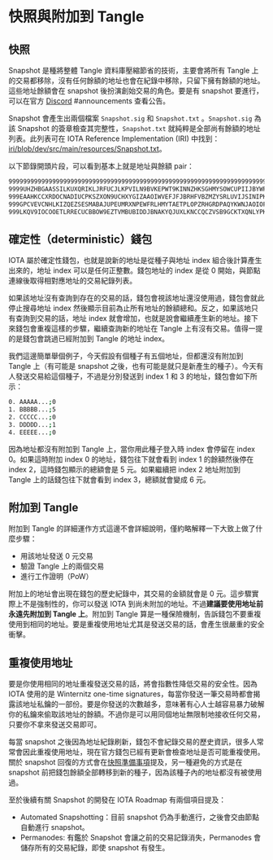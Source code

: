 # 快照與附加到 Tangle
## 快照
Snapshot 是種將整體 Tangle 資料庫壓縮節省的技術，主要會將所有 Tangle 上的交易都移除，沒有任何餘額的地址也會在紀錄中移除，只留下擁有餘額的地址。這些地址餘額會在 snapshot 後扮演創始交易的角色。要是有 snapshot 要進行，可以在官方 [Discord](https://discordapp.com/channels/397872799483428865/398069502060789761) #announcements 查看公告。

Snapshot 會產生出兩個檔案 `Snapshot.sig` 和 `Snapshot.txt` 。`Snapshot.sig` 為該 Snapshot 的簽章檢查其完整性，`Snapshot.txt` 就純粹是全部尚有餘額的地址列表。此列表可在 IOTA Reference Implementation (IRI) 中找到：[iri/blob/dev/src/main/resources/Snapshot.txt](https://github.com/iotaledger/iri/blob/dev/src/main/resources/Snapshot.txt)。

以下節錄開頭片段，可以看到基本上就是地址與餘額 pair：
```bash
999999999999999999999999999999999999999999999999999999999999999999999999999999999;22364358
9999UHZHBGAASSILKUXQRIKLJRFUCJLKPVILN9BVKEPWT9KINNZHKSGHMYSOWCUPIIJBYWPRMHDGIEAX9;100000000
999EAAHKCCXRDOCNADIUCPKSZXON9UCHXYGIZAAOIWVEFJFJBRHFVBZMZYSRLUVIJSINIPKHBWNDZKTCB;1611
999GPCVEVCNHLKIZQEZSESMABAJUPEUMRXNPEWFRLHMYTAETPLOPZRHGRDPAQYKWNJAOIOFNSRYWPJHFW;499500000
999LKQV9IOCOOETLRRECUCBBOW9EZTVMBUBIDDJBNAKYQJUXLKNCCQCZVSB9GCKTXQNLYPKI9R9JTABCD;834640574
```

## 確定性（deterministic）錢包
IOTA 屬於確定性錢包，也就是說新的地址是從種子與地址 index 組合後計算產生出來的，地址 index 可以是任何正整數。錢包地址的 index 是從 0 開始，與節點連線後取得相對應地址的交易紀錄列表。

如果該地址沒有查詢到存在的交易的話，錢包會視該地址還沒使用過，錢包會就此停止搜尋地址 index 然後顯示目前為止所有地址的餘額總和。反之，如果該地只有查詢到交易的話，地址 index 就會增加，也就是說會繼續產生新的地址。接下來錢包會重複這樣的步驟，繼續查詢新的地址在 Tangle 上有沒有交易。值得一提的是錢包會跳過已經附加到 Tangle 的地址 index。

我們這邊簡單舉個例子，今天假設有個種子有五個地址，但都還沒有附加到 Tangle 上（有可能是 snapshot 之後，也有可能是就只是新產生的種子）。今天有人發送交易給這個種子，不過是分別發送到 index 1 和 3 的地址，錢包會如下所示：
```bash
0. AAAAA...;0
1. BBBBB...;5
2. CCCCC...;0
3. DDDDD...;1
4. EEEEE...;0
```

因為地址都沒有附加到 Tangle 上，當你用此種子登入時 index 會停留在 index 0。如果這時附加 index 0 的地址，錢包往下就會看到 index 1 的餘額然後停在 index 2，這時錢包顯示的總額會是 5 元。如果繼續把 index 2 地址附加到 Tangle 上的話錢包往下就會看到 index 3，總額就會變成 6 元。


## 附加到 Tangle
附加到 Tangle 的詳細運作方式這邊不會詳細說明，僅約略解釋一下大致上做了什麼步驟：
* 用該地址發送 0 元交易
* 驗證 Tangle 上的兩個交易
* 進行工作證明（PoW）

附加上的地址會出現在錢包的歷史紀錄中，其交易的金額就會是 0 元。這步驟實際上不是強制性的，你可以發送 IOTA 到尚未附加的地址。不過**建議要使用地址前永遠先附加到 Tangle 上**。附加到 Tangle 算是一種保險機制，告訴錢包不要重複使用到相同的地址。要是重複使用地址尤其是發送交易的話，會產生很嚴重的安全衝擊。

## 重複使用地址
要是你使用相同的地址重複發送交易的話，將會指數性降低交易的安全性。因為 IOTA 使用的是 Winternitz one-time signatures，每當你發送一筆交易時都會揭露該地址私鑰的一部份。要是你發送的次數越多，意味著有心人士越容易暴力破解你的私鑰來偷取該地址的餘額。不過你是可以用同個地址無限制地接收任何交易，只要你不拿來發送交易即可。

每當 snapshot 之後因為地址紀錄刷新，錢包不會紀錄交易的歷史資訊，很多人常常會因此重複使用地址，現在官方錢包已經有更新會檢查地址是否可能重複使用。關於 snapshot 回復的方式會在[快照準備事項](snapshot-pre.md)提及，另一種避免的方式是在 snapshot 前把錢包餘額全部轉移到新的種子，因為該種子內的地址都沒有被使用過。

至於後續有關 Snapshot 的開發在 IOTA Roadmap 有兩個項目提及：
* Automated Snapshotting：目前 snapshot 仍為手動進行，之後會交由節點自動進行 snapshot。
* Permanodes: 有鑑於 Snapshot 會讓之前的交易記錄消失，Permanodes 會儲存所有的交易紀錄，即使 snapshot 有發生。
